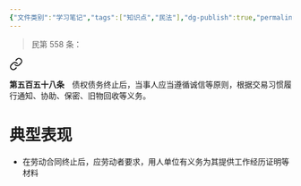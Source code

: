 ```yaml
---
{"文件类别":"学习笔记","tags":["知识点","民法"],"dg-publish":true,"permalink":"/学习笔记studyup/民法总论/后合同义务/","dgPassFrontmatter":true,"created":"2024-07-06T17:17:43.954+08:00","updated":"2024-10-26T18:28:10.001+08:00"}
---
```


>民第 558 条：
<div class="transclusion internal-embed is-loaded"><a class="markdown-embed-link" href="/////#t558" aria-label="Open link"><svg xmlns="http://www.w3.org/2000/svg" width="24" height="24" viewBox="0 0 24 24" fill="none" stroke="currentColor" stroke-width="2" stroke-linecap="round" stroke-linejoin="round" class="svg-icon lucide-link"><path d="M10 13a5 5 0 0 0 7.54.54l3-3a5 5 0 0 0-7.07-7.07l-1.72 1.71"></path><path d="M14 11a5 5 0 0 0-7.54-.54l-3 3a5 5 0 0 0 7.07 7.07l1.71-1.71"></path></svg></a><div class="markdown-embed">



**第五百五十八条**　债权债务终止后，当事人应当遵循诚信等原则，根据交易习惯履行通知、协助、保密、旧物回收等义务。 

</div></div>


# 典型表现
- 在劳动合同终止后，应劳动者要求，用人单位有义务为其提供工作经历证明等材料